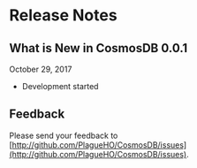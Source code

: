 # Release Notes

## What is New in CosmosDB 0.0.1

October 29, 2017

- Development started

## Feedback

Please send your feedback to [http://github.com/PlagueHO/CosmosDB/issues](http://github.com/PlagueHO/CosmosDB/issues).
